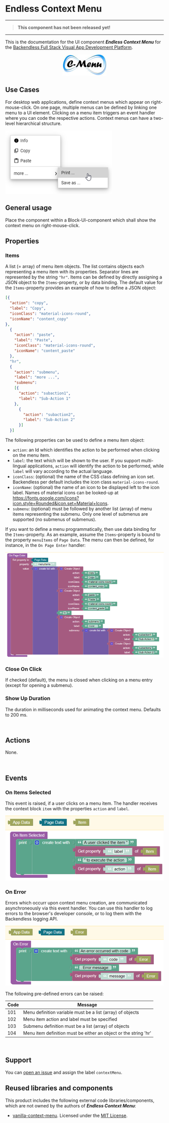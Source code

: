 # Endless Context Menu

---
>**This component has not been released yet!**
---

This is the documentation for the UI component ***Endless Context Menu*** for the [Backendless Full Stack Visual App Development Platform](https://backendless.com).

<center>

![Icon](./assets/C-Menu.jpg)

</center>

## Use Cases
For desktop web applications, define context menus which appear on right-mouse-click. On one page, multiple menus can be defined by linking one menu to a UI element. Clicking on a menu item triggers an event handler where you can code the respective actions. Context menus can have a two-level hierarchical structure.

![Sample](./assets/sample.png)

## General usage
Place the component within a Block-UI-component which shall show the context menu on right-mouse-click.

## Properties

### Items
A list (= array) of menu item objects. The list contains objects each representing a menu item with its properties. Separator lines are represented by the string ``"hr"``. Items can be defined by directly assigning a JSON object to the ``Items``-property, or by data binding. The default value for the ``Items``-property provides an example of how to define a JSON object:
```json
[{
  "action": "copy",
  "label": "Copy",
  "iconClass": "material-icons-round",
  "iconName": "content_copy"
},
  {
    "action": "paste",
    "label": "Paste",
    "iconClass": "material-icons-round",
    "iconName": "content_paste"
  },
  "hr",
  {
    "action": "submenu",
    "label": "more ...",
    "submenu":
    [{
      "action": "subaction1",
      "label": "Sub-Action 1"
    },
      {
        "action": "subaction2",
        "label": "Sub-Action 2"
      }]
  }]
```
The following properties can be used to define a menu item object:
- ``action``: an Id which identifies the action to be performed when clicking on the menu item.
- ``label``: the text which will be shown to the user. If you support multi-lingual applications, ``action`` will identify the action to be performed, while ``label`` will vary according to the actual language.
- ``iconClass``: (optional) the name of the CSS class defining an icon set. Backendless per default includes the icon class ``material-icons-round``.
- ``iconName``: (optional) the name of an icon to be displayed left to the icon label. Names of material icons can be looked-up at https://fonts.google.com/icons?icon.style=Rounded&icon.set=Material+Icons. 
- ``submenu``: (optional) must be followed by another list (array) of menu items representing the submenu. Only one level of submenus are supported (no submenus of submenus).

If you want to define a menu programmatically, then use data binding for the ``Items``-property. As an example, assume the ``Items``-property is bound to the property ``menuItems`` of ``Page Data``. The menu can then be defined, for instance, in the ``On Page Enter`` handler:

![Define Menu](./assets/defineMenu.png)

### Close On Click
If checked (default), the menu is closed when clicking on a menu entry (except for opening a submenu).

### Show Up Duration
The duration in milliseconds used for animating the context menu. Defaults to 200 ms.

<br>

## Actions
None.

<br>

## Events

### On Items Selected
This event is raised, if a user clicks on a menu item. The handler receives the context block ``item`` with the properties ``action`` and ``label``.

![Define Menu](./assets/onItemSelected.png)

### On Error
Errors which occurr upon context menu creation, are communicated asynchroneously via this event handler. You can use this handler to log errors to the browser's developer console, or to log them with the Backendless logging API.

![Error handling](./assets/errorHandling.png)

The following pre-defined errors can be raised:

| Code  |  Message                            |
| ----- | ----------------------------------- |
| 101   | Menu definition variable must be a list (array) of objects |
| 102   | Menu item action and label must be specified |
| 103   | Submenu definition must be a list (array) of objects |
| 104   | Menu item definition must be either an object or the string 'hr' |

<br>

## Support 
You can [open an issue](https://github.com/klako-web/Endless-Components/issues/new) and assign the label ``contextMenu``.

## Reused libraries and components
This product includes the following external code libraries/components, which are not owned by the authors of ***Endless Context Menu***:

- [vanilla-context-menu](https://github.com/GeorgianStan/vanilla-context-menu). Licensed under the [MIT License](https://github.com/GeorgianStan/vanilla-context-menu/blob/master/LICENSE).
